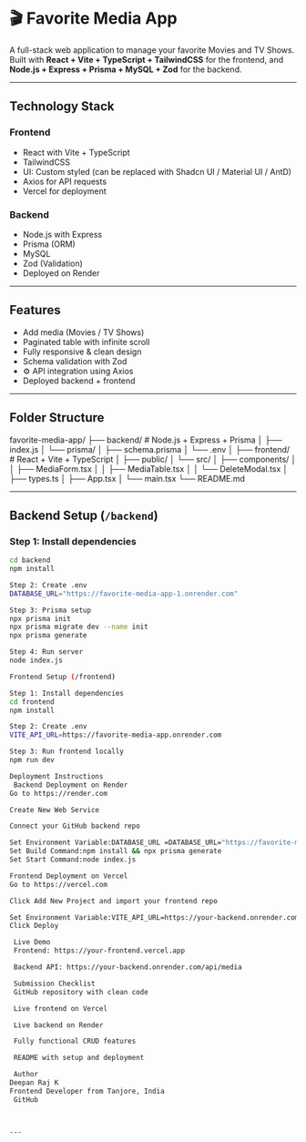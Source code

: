 # 🎬 Favorite Media App

A full-stack web application to manage your favorite Movies and TV Shows.  
Built with **React + Vite + TypeScript + TailwindCSS** for the frontend, and **Node.js + Express + Prisma + MySQL + Zod** for the backend.

---

##  Technology Stack

### Frontend
-  React with Vite + TypeScript
-  TailwindCSS
-  UI: Custom styled (can be replaced with Shadcn UI / Material UI / AntD)
-  Axios for API requests
-  Vercel for deployment

### Backend
- Node.js with Express
-  Prisma (ORM)
-  MySQL
-  Zod (Validation)
-  Deployed on Render

---

## Features

-  Add media (Movies / TV Shows)
-  Paginated table with infinite scroll
-  Fully responsive & clean design
- Schema validation with Zod
- ⚙ API integration using Axios
-  Deployed backend + frontend

---

##  Folder Structure
favorite-media-app/
├── backend/ # Node.js + Express + Prisma
│ ├── index.js
│ └── prisma/
│ ├── schema.prisma
│ └── .env
│
├── frontend/ # React + Vite + TypeScript
│ ├── public/
│ └── src/
│ ├── components/
│ │ ├── MediaForm.tsx
│ │ ├── MediaTable.tsx
│ │ └── DeleteModal.tsx
│ ├── types.ts
│ ├── App.tsx
│ └── main.tsx
└── README.md


---

##  Backend Setup (`/backend`)

### Step 1: Install dependencies

```bash
cd backend
npm install

Step 2: Create .env
DATABASE_URL="https://favorite-media-app-1.onrender.com"

Step 3: Prisma setup
npx prisma init
npx prisma migrate dev --name init
npx prisma generate

Step 4: Run server
node index.js

Frontend Setup (/frontend)

Step 1: Install dependencies
cd frontend
npm install

Step 2: Create .env
VITE_API_URL=https://favorite-media-app.onrender.com

Step 3: Run frontend locally
npm run dev

Deployment Instructions
 Backend Deployment on Render
Go to https://render.com

Create New Web Service

Connect your GitHub backend repo

Set Environment Variable:DATABASE_URL =DATABASE_URL="https://favorite-media-app-1.onrender.com"
Set Build Command:npm install && npx prisma generate
Set Start Command:node index.js

Frontend Deployment on Vercel
Go to https://vercel.com

Click Add New Project and import your frontend repo

Set Environment Variable:VITE_API_URL=https://your-backend.onrender.com
Click Deploy

 Live Demo
 Frontend: https://your-frontend.vercel.app

 Backend API: https://your-backend.onrender.com/api/media

 Submission Checklist
 GitHub repository with clean code

 Live frontend on Vercel

 Live backend on Render

 Fully functional CRUD features

 README with setup and deployment

 Author
Deepan Raj K
Frontend Developer from Tanjore, India
 GitHub



---


